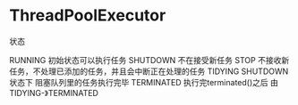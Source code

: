 
# ThreadPoolExecutor
状态

RUNNING 初始状态可以执行任务
SHUTDOWN 不在接受新任务
STOP 不接收新任务，不处理已添加的任务，并且会中断正在处理的任务
TIDYING SHUTDOWN状态下 阻塞队列里的任务执行完毕
TERMINATED 执行完terminated()之后 由TIDYING-》TERMINATED